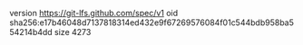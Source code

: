 version https://git-lfs.github.com/spec/v1
oid sha256:e17b46048d7137818314ed432e9f67269576084f01c544bdb958ba554214b4dd
size 4273
